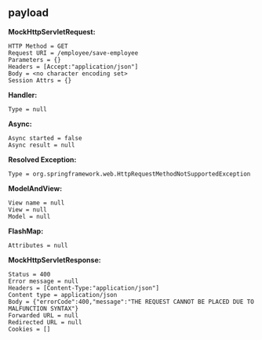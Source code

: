 ## payload
<b> MockHttpServletRequest: </b>


    HTTP Method = GET
    Request URI = /employee/save-employee
    Parameters = {}
    Headers = [Accept:"application/json"]
    Body = <no character encoding set>
    Session Attrs = {}

<b> Handler: </b>

    Type = null

<b> Async: </b>

    Async started = false
    Async result = null

<b> Resolved Exception: </b>
    
    Type = org.springframework.web.HttpRequestMethodNotSupportedException

<b> ModelAndView: </b>


    View name = null
    View = null
    Model = null

<b> FlashMap: </b>

    Attributes = null


<b> MockHttpServletResponse: </b>
    
    Status = 400
    Error message = null
    Headers = [Content-Type:"application/json"]
    Content type = application/json
    Body = {"errorCode":400,"message":"THE REQUEST CANNOT BE PLACED DUE TO MALFUNCTION SYNTAX"}
    Forwarded URL = null
    Redirected URL = null
    Cookies = []

